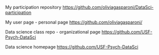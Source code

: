 My participation repository
https://github.com/oliviagasparoni/DataSci-participation

My user page - personal page
https://github.com/oliviagasparoni/

Data science class repo - organizational page
https://github.com/USF-Psych-DataSci

Data science homepage
https://github.com/USF-Psych-DataSci

